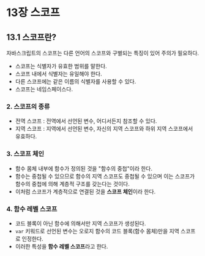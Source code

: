 # 13장 스코프

## 13.1 스코프란?
자바스크립트의 스코프는 다른 언어의 스코프와 구별되는 특징이 있어 주의가 필요하다.
- 스코프는 식별자가 유효한 범위를 말한다.
- 스코프 내에서 식별자는 유일해야 한다.
- 다른 스코프에는 같은 이름의 식별자를 사용할 수 있다.
- 스코프는 네임스페이스다.  
### 2. 스코프의 종류

- 전역 스코프 : 전역에서 선언된 변수, 어디서든지 참조할 수 있다.
- 지역 스코프 : 지역에서 선언된 변수, 자신의 지역 스코프와 하위 지역 스코프에서 유효하다.

### 3. 스코프 체인

- 함수 몸체 내부에 함수가 정의된 것을 "함수의 중첩"이라 한다.
- 함수는 중첩될 수 있으므로 함수의 지역 스코프도 중첩될 수 있으며 이는 스코프가 함수의 중첩에 의해 계층적 구조를 갖는다는 것이다.
- 이처럼 스코프가 계층적으로 연결된 것을 **스코프 체인**이라 한다.

### 4. 함수 레벨 스코프

- 코드 블록이 아닌 함수에 의해서만 지역 스코프가 생성된다.
- `var` 키워드로 선언된 변수는 오로지 함수의 코드 블록(함수 몸체)만을 지역 스코프로 인정한다.
- 이러한 특성을 **함수 레벨 스코프**라고 한다.